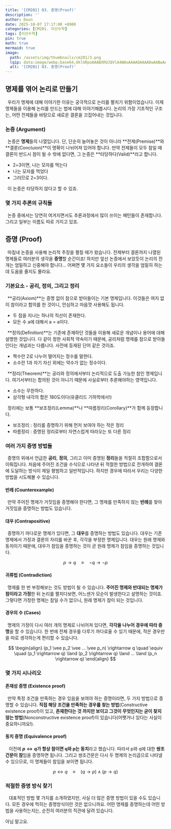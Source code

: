 ```yaml
---
title: '[CM201] 03. 증명(Proof)'
description: ''
author: Doun
date: 2025-10-07 17:17:00 +0900
categories: [CM201. 이산수학]
tags: [이산수학]
pin: true
math: true
mermaid: true
image:
  path: /assets/img/thumbnails/cm201/3.png
  lqip: data:image/webp;base64,UklGRpoAAABXRUJQVlA4WAoAAAAQAAAADwAABwAAQUxQSDIAAAARL0AmbZurmr57yyIiqE8oiG0bejIYEQTgqiDA9vqnsUSI6H+oAERp2HZ65qP/VIAWAFZQOCBCAAAA8AEAnQEqEAAIAAVAfCWkAALp8sF8rgRgAP7o9FDvMCkMde9PK7euH5M1m6VWoDXf2FkP3BqV0ZYbO6NA/VFIAAAA
  alt: '[CM201] 03. 증명(Proof)'
---
```


## 명제를 엮어 논리로 만들기

 &ensp;우리가 명제에 대해 이야기한 이유는 궁극적으로 논리를 펼치기 위함이었습니다. 이제 명제들을 이용해 논리를 만드는 법에 대해 이야기해봅시다. 논리의 가장 기초적인 구조는, 어떤 전제들을 바탕으로 새로운 결론을 끄집어내는 것입니다.

### 논증 (Argument)

 &ensp;논증은 **명제**들의 나열입니다. 단, 단순히 늘어놓은 것이 아니라 **전제(Premise)**와 **결론(Concluion)**이 명확이 나뉘어져 있어야 합니다. 만약 전제들이 모두 참일 때 결론이 반드시 참이 될 수 밖에 없다면, 그 논증은 **타당하다(Valid)**라고 합니다.

- 2=3이면, 나는 모자를 먹는다
- 나는 모자를 먹었다
- 그러므로 2=3이다.

 &ensp;이 논증은 타당하지 않다고 할 수 있죠.

### 몇 가지 추론의 규칙들

 &ensp;논증 중에서는 당연히 여겨지면서도 추론과정에서 많이 쓰이는 패턴들이 존재합니다. 그리고 일부는 이름도 따로 가지고 있죠.

## 증명 (Proof)

 &ensp;마침내 논증을 사용해 논리적 주장을 펼칠 때가 왔습니다. 전제부터 결론까지 나열된 명제들로 여러분의 생각을 **증명**할 순간이죠! 하지만 앞선 논증에서 보았듯이 논리의 전개는 엄밀하고 신중해야 합니다... 어쩌면 몇 가지 요소들이 우리의 생각을 엄밀히 하는데 도움을 줄지도 몰라요.

### 기본요소 - 공리, 정의, 그리고 정리

 &ensp;**공리(Axiom)**는 증명 없이 참으로 받아들이는 기본 명제입니다. 이것들은 여지 없이 참이라고 합의를 한 것이니, 안심하고 마음껏 사용해도 됩니다.

- 두 점을 지나는 하나의 직선이 존재한다.
- 모든 수 a에 대해서 a = a이다.

 &ensp;**정의(Definition)**는 기존에 존재하던 것들을 이용해 새로운 개념이나 용어에 대해 설명한 것입니다. 다 같이 정한 사회적 약속이기 때문에, 공리처럼 명제를 참으로 받아들인다는 개념과는 다릅니다. 사전에 등재된 단어 같은 것이죠.

- 짝수란 2로 나누어 떨어지는 정수를 말한다.
- 소수란 1과 자기 자신 외에는 약수가 없는 정수이다.

 &ensp;**정리(Theorem)**는 공리와 정의에서부터 논리적으로 도출 가능한 참인 명제입니다. 여기서부터는 합의된 것이 아니기 때문에 사실로부터 추론해야하는 영역입니다.

- 소수는 무한하다.
- 삼각형 내각의 합은 180도이다(유클리드 기하학에서!)

 &ensp;정리에는 보통 **보조정리(Lemma)**나 **따름정리(Corollary)**가 함께 등장합니다.

- 보조정리 : 정리를 증명하기 위해 먼저 보여야 하는 작은 정리
- 따름정리 : 증명된 정리로부터 자연스럽게 따라오는 또 다른 정리

### 여러 가지 증명 방법들

 &ensp;증명의 위에서 언급한 **공리**, **정의**, 그리고 이미 증명된 **정리**들을 적절히 조합함으로서 이뤄집니다. 처음에 주어진 조건을 수식으로 나타낸 뒤 적절한 방법으로 전개하여 결론에 도달하는 방식이 제일 평범하고 일반적입니다. 하지만 경우에 따라서 우리는 다양한 방법을 시도해볼 수 있습니다.

#### 반례 (Counterexample)

 &ensp;만약 주어진 명제가 거짓임을 증명해야 한다면, 그 명제를 만족하지 않는 **반례**를 찾아 거짓임을 증명하는 방법도 있습니다.

#### 대우 (Contrapositive)

 &ensp;증명하기 까다로운 명제가 있다면, 그 **대우**를 증명하는 방법도 있습니다. 대우는 기존 명제에서 가정과 결론의 자리를 바꾼 후, 각각을 부정한 명제입니다. 대우는 원래 명제와 동치이기 때문에, 대우가 참임을 증명하는 것이 곧 원래 명제가 참임을 증명하는 것입니다.

$$
\begin{equation}
  p \rightarrow q \quad \equiv \quad \neg q \rightarrow \neg p
\end{equation}
$$

#### 귀류법 (Contradiction)

 &ensp;명제를 한 번 부정해보는 것도 방법이 될 수 있습니다. **주어진 명제와 반대되는 명제가 참이라고 가정**한 뒤 논리를 펼치다보면, 어느샌가 모순이 발생한다고 설명하는 것이죠. 그렇다면 가정한 명제는 참일 수가 없으니, 원래 명제가 참이 되는 것입니다.

#### 경우의 수 (Cases)

 &ensp;명제의 가정이 다시 여러 개의 명제로 나뉘어져 있다면, **각각을 나누어 경우에 따라 증명**을 할 수 있습니다. 한 번에 전체 경우를 다루기 까다로울 수 있기 때문에, 작은 경우만을 따로 생각하는게 편리할 수 있습니다.
 
$$
\begin{align}
  (p_1 \vee p_2 \vee ... \vee p_n) \rightarrow q \quad \equiv \quad (p_1 \rightarrow q) \land (p_2 \rightarrow q) \land ... \land (p_n \rightarrow q)
\end{align}
$$

### 몇 가지 시나리오

#### 존재성 증명 (Existence proof)

 &ensp;만약 특정 조건을 만족하는 경우 있음을 보여야 하는 증명이라면, 두 가지 방법으로 증명할 수 있습니다. **직접 해당 조건을 만족하는 경우를 찾는 방법**(Constructive existence proof)이 있고, **존재한다는 것 까지만 보이고 그것이 무엇인지는 굳이 찾지 않는 방법**(Nonconstructive existence proof)이 있습니다(어쨋거나 있다는 사실이 중요하니까요!).

#### 동치 증명 (Equivalence proof)

 &ensp; 이전에 **$p \leftrightarrow q$가 항상 참이면 q와 p는 동치**라고 했습니다. 따라서 p와 q에 대한 **쌍조건문이 참**임을 증명하면 됩니다. 그리고 쌍조건문은 다시 두 명제의 논리곱으로 나타낼 수 있으므로, 이 명제들이 참임을 보이면 됩니다.
 
$$
\begin{equation}
  p \leftrightarrow q \quad \equiv \quad (q \rightarrow p) \land (p \rightarrow q)
\end{equation}
$$

### 적절한 증명 방식 찾기

 &ensp; 대표적인 방법 몇 가지를 소개하였지만, 사실 더 많은 증명 방법이 있을 수도 있습니다. 모든 경우에 먹히는 증명방식이란 것은 없으니까요. 어떤 명제를 증명하는데 어떤 방법을 사용하는지는, 순전히 여러분의 직관에 달려 있습니다.
 
 아님 말고요.
